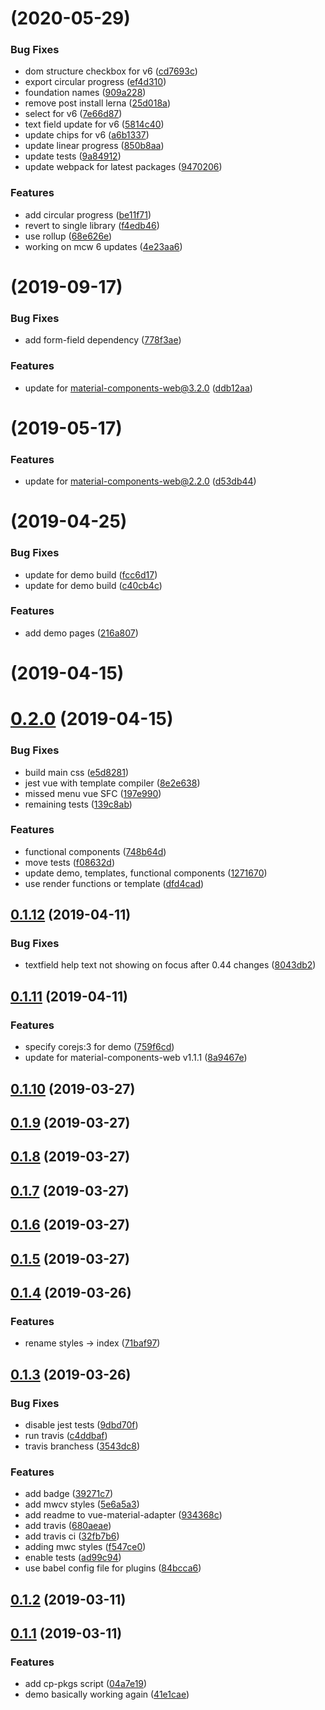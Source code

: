 # [](https://github.com/pgbross/vue-material-adapter/compare/v0.15.0...v) (2020-05-29)


### Bug Fixes

* dom structure checkbox for v6 ([cd7693c](https://github.com/pgbross/vue-material-adapter/commit/cd7693c7ce2802bf32683a64ec1058aeb6665c38))
* export circular progress ([ef4d310](https://github.com/pgbross/vue-material-adapter/commit/ef4d3101879c17d15610661dd37d6d959642b808))
* foundation names ([909a228](https://github.com/pgbross/vue-material-adapter/commit/909a228db7a2f41104eed22d3081cd67e2b412e9))
* remove post install lerna ([25d018a](https://github.com/pgbross/vue-material-adapter/commit/25d018ac018b82cf14a9b57e3b199dfec76940f0))
* select for v6 ([7e66d87](https://github.com/pgbross/vue-material-adapter/commit/7e66d870e8102c182fa1ab10531d825956976b51))
* text field update for v6 ([5814c40](https://github.com/pgbross/vue-material-adapter/commit/5814c40fc22bb1d2bd4b1884b46744bddb017330))
* update chips for v6 ([a6b1337](https://github.com/pgbross/vue-material-adapter/commit/a6b13372325e82df8ab6eb7b6b8d9da65071ebad))
* update linear progress ([850b8aa](https://github.com/pgbross/vue-material-adapter/commit/850b8aa6ec34508655ef43431289e4cdd5713d47))
* update tests ([9a84912](https://github.com/pgbross/vue-material-adapter/commit/9a849125bf4da123d4234d2b04e49c90e1820d90))
* update webpack for latest packages ([9470206](https://github.com/pgbross/vue-material-adapter/commit/94702064869ec49b66cb3c1865dd95475b6eae6d))


### Features

* add circular progress ([be11f71](https://github.com/pgbross/vue-material-adapter/commit/be11f71766bc2a62facad0e4cb426f9e465b590d))
* revert to single library ([f4edb46](https://github.com/pgbross/vue-material-adapter/commit/f4edb461b8e5039b74cb43a9250273048530c8a5))
* use rollup ([68e626e](https://github.com/pgbross/vue-material-adapter/commit/68e626e7c9bd91dd94da892a237a5ba41c2ad6b7))
* working on mcw 6 updates ([4e23aa6](https://github.com/pgbross/vue-material-adapter/commit/4e23aa6b8f0d7b00b70f1c25403fd24379d9638b))



# [](https://github.com/pgbross/vue-material-adapter/compare/v0.11.3...v) (2019-09-17)


### Bug Fixes

* add form-field dependency ([778f3ae](https://github.com/pgbross/vue-material-adapter/commit/778f3ae))


### Features

* update for material-components-web@3.2.0 ([ddb12aa](https://github.com/pgbross/vue-material-adapter/commit/ddb12aa))



# [](https://github.com/pgbross/vue-material-adapter/compare/v0.6.0...v) (2019-05-17)


### Features

* update for material-components-web@2.2.0 ([d53db44](https://github.com/pgbross/vue-material-adapter/commit/d53db44))



# [](https://github.com/pgbross/vue-material-adapter/compare/v0.4.0...v) (2019-04-25)


### Bug Fixes

* update for demo build ([fcc6d17](https://github.com/pgbross/vue-material-adapter/commit/fcc6d17))
* update for demo build ([c40cb4c](https://github.com/pgbross/vue-material-adapter/commit/c40cb4c))


### Features

* add demo pages ([216a807](https://github.com/pgbross/vue-material-adapter/commit/216a807))



# [](https://github.com/pgbross/vue-material-adapter/compare/v0.2.0...v) (2019-04-15)



# [0.2.0](https://github.com/pgbross/vue-material-adapter/compare/v0.1.12...v0.2.0) (2019-04-15)


### Bug Fixes

* build main css ([e5d8281](https://github.com/pgbross/vue-material-adapter/commit/e5d8281))
* jest vue with template compiler ([8e2e638](https://github.com/pgbross/vue-material-adapter/commit/8e2e638))
* missed menu vue SFC ([197e990](https://github.com/pgbross/vue-material-adapter/commit/197e990))
* remaining tests ([139c8ab](https://github.com/pgbross/vue-material-adapter/commit/139c8ab))


### Features

* functional components ([748b64d](https://github.com/pgbross/vue-material-adapter/commit/748b64d))
* move tests ([f08632d](https://github.com/pgbross/vue-material-adapter/commit/f08632d))
* update demo, templates, functional components ([1271670](https://github.com/pgbross/vue-material-adapter/commit/1271670))
* use render functions or template ([dfd4cad](https://github.com/pgbross/vue-material-adapter/commit/dfd4cad))



## [0.1.12](https://github.com/pgbross/vue-material-adapter/compare/v0.1.11...v0.1.12) (2019-04-11)


### Bug Fixes

* textfield help text not showing on focus after 0.44 changes ([8043db2](https://github.com/pgbross/vue-material-adapter/commit/8043db2))



## [0.1.11](https://github.com/pgbross/vue-material-adapter/compare/v0.1.10...v0.1.11) (2019-04-11)


### Features

* specify corejs:3 for demo ([759f6cd](https://github.com/pgbross/vue-material-adapter/commit/759f6cd))
* update for material-components-web v1.1.1 ([8a9467e](https://github.com/pgbross/vue-material-adapter/commit/8a9467e))



## [0.1.10](https://github.com/pgbross/vue-material-adapter/compare/v0.1.9...v0.1.10) (2019-03-27)



## [0.1.9](https://github.com/pgbross/vue-material-adapter/compare/v0.1.8...v0.1.9) (2019-03-27)



## [0.1.8](https://github.com/pgbross/vue-material-adapter/compare/v0.1.7...v0.1.8) (2019-03-27)



## [0.1.7](https://github.com/pgbross/vue-material-adapter/compare/v0.1.6...v0.1.7) (2019-03-27)



## [0.1.6](https://github.com/pgbross/vue-material-adapter/compare/v0.1.5...v0.1.6) (2019-03-27)



## [0.1.5](https://github.com/pgbross/vue-material-adapter/compare/v0.1.4...v0.1.5) (2019-03-27)



## [0.1.4](https://github.com/pgbross/vue-material-adapter/compare/v0.1.3...v0.1.4) (2019-03-26)


### Features

* rename styles -> index ([71baf97](https://github.com/pgbross/vue-material-adapter/commit/71baf97))



## [0.1.3](https://github.com/pgbross/vue-material-adapter/compare/v0.1.2...v0.1.3) (2019-03-26)


### Bug Fixes

* disable jest tests ([9dbd70f](https://github.com/pgbross/vue-material-adapter/commit/9dbd70f))
* run travis ([c4ddbaf](https://github.com/pgbross/vue-material-adapter/commit/c4ddbaf))
* travis branchess ([3543dc8](https://github.com/pgbross/vue-material-adapter/commit/3543dc8))


### Features

* add badge ([39271c7](https://github.com/pgbross/vue-material-adapter/commit/39271c7))
* add mwcv styles ([5e6a5a3](https://github.com/pgbross/vue-material-adapter/commit/5e6a5a3))
* add readme to vue-material-adapter ([934368c](https://github.com/pgbross/vue-material-adapter/commit/934368c))
* add travis ([680aeae](https://github.com/pgbross/vue-material-adapter/commit/680aeae))
* add travis ci ([32fb7b6](https://github.com/pgbross/vue-material-adapter/commit/32fb7b6))
* adding mwc styles ([f547ce0](https://github.com/pgbross/vue-material-adapter/commit/f547ce0))
* enable tests ([ad99c94](https://github.com/pgbross/vue-material-adapter/commit/ad99c94))
* use babel config file for plugins ([84bcca6](https://github.com/pgbross/vue-material-adapter/commit/84bcca6))



## [0.1.2](https://github.com/pgbross/vue-material-adapter/compare/v0.1.1...v0.1.2) (2019-03-11)



## [0.1.1](https://github.com/pgbross/vue-material-adapter/compare/04a7e19...v0.1.1) (2019-03-11)


### Features

* add cp-pkgs script ([04a7e19](https://github.com/pgbross/vue-material-adapter/commit/04a7e19))
* demo basically working again ([41e1cae](https://github.com/pgbross/vue-material-adapter/commit/41e1cae))



